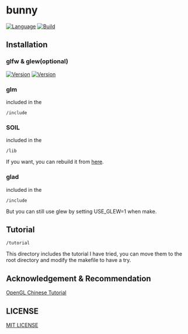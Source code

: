 # bunny
[![Language](https://img.shields.io/badge/language-C++-blue.svg)](https://en.wikipedia.org/wiki/C++)
[![Build](https://img.shields.io/badge/build-passing-brightgreen.svg)](https://github.com/HarborYuan/bunny)
## Installation
### glfw & glew(optional)
[![Version](https://img.shields.io/badge/glfw-3.2.1-orange.svg)](https://www.glfw.org/)
[![Version](https://img.shields.io/badge/glew-0.9.9.3-orange.svg)](http://glew.sourceforge.net/)
### glm
included in the 
    
    /include

### SOIL
included in the

    /lib

If you want, you can rebuild it from [here](http://www.lonesock.net/soil.html).

### glad
included in the

    /include

But you can still use glew by setting USE_GLEW=1 when make.

## Tutorial

    /tutorial

This directory includes the tutorial I have tried, you can move them to the root directory and modify the makefile to have a try.

## Acknowledgement & Recommendation
[OpenGL Chinese Tutorial](https://learnopengl-cn.github.io/)

## LICENSE
[MIT LICENSE](LICENSE)